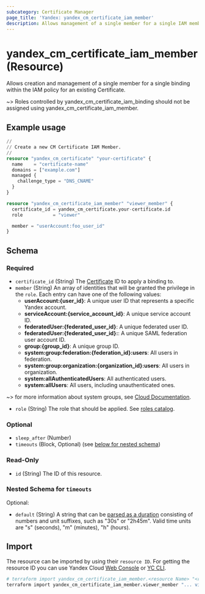 ```yaml
---
subcategory: Certificate Manager
page_title: 'Yandex: yandex_cm_certificate_iam_member'
description: Allows management of a single member for a single IAM member.
---
```


# yandex_cm_certificate_iam_member (Resource)

Allows creation and management of a single member for a single binding within the IAM policy for an existing Certificate.

~> Roles controlled by yandex_cm_certificate_iam_binding should not be assigned using yandex_cm_certificate_iam_member.

## Example usage

```terraform
//
// Create a new CM Certificate IAM Member.
//
resource "yandex_cm_certificate" "your-certificate" {
  name    = "certificate-name"
  domains = ["example.com"]
  managed {
    challenge_type = "DNS_CNAME"
  }
}

resource "yandex_cm_certificate_iam_member" "viewer_member" {
  certificate_id = yandex_cm_certificate.your-certificate.id
  role           = "viewer"

  member = "userAccount:foo_user_id"
}
```

<!-- schema generated by tfplugindocs -->
## Schema

### Required

- `certificate_id` (String) The [Certificate](https://yandex.cloud/docs/certificate-manager/) ID to apply a binding to.
- `member` (String) An array of identities that will be granted the privilege in the `role`. Each entry can have one of the following values:
  * **userAccount:{user_id}**: A unique user ID that represents a specific Yandex account.
  * **serviceAccount:{service_account_id}**: A unique service account ID.
  * **federatedUser:{federated_user_id}**: A unique federated user ID.
  * **federatedUser:{federated_user_id}:**: A unique SAML federation user account ID.
  * **group:{group_id}**: A unique group ID.
  * **system:group:federation:{federation_id}:users**: All users in federation.
  * **system:group:organization:{organization_id}:users**: All users in organization.
  * **system:allAuthenticatedUsers**: All authenticated users.
  * **system:allUsers**: All users, including unauthenticated ones.

~> for more information about system groups, see [Cloud Documentation](https://yandex.cloud/docs/iam/concepts/access-control/system-group).
- `role` (String) The role that should be applied. See [roles catalog](https://yandex.cloud/docs/iam/roles-reference).

### Optional

- `sleep_after` (Number)
- `timeouts` (Block, Optional) (see [below for nested schema](#nestedblock--timeouts))

### Read-Only

- `id` (String) The ID of this resource.

<a id="nestedblock--timeouts"></a>
### Nested Schema for `timeouts`

Optional:

- `default` (String) A string that can be [parsed as a duration](https://pkg.go.dev/time#ParseDuration) consisting of numbers and unit suffixes, such as "30s" or "2h45m". Valid time units are "s" (seconds), "m" (minutes), "h" (hours).

## Import

The resource can be imported by using their `resource ID`. For getting the resource ID you can use Yandex Cloud [Web Console](https://console.yandex.cloud) or [YC CLI](https://yandex.cloud/docs/cli/quickstart).

```bash
# terraform import yandex_cm_certificate_iam_member.<resource Name> "<resource Id> <role Id> <subject id>"
terraform import yandex_cm_certificate_iam_member.viewer_member "... viewer foo@example.com"
```
